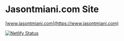 # Jasontmiani.com Site

[www.jasontmiani.com](https://www.jasontmiani.com)

[![Netlify Status](https://api.netlify.com/api/v1/badges/e43aa619-0f00-4461-86d4-5d803e175f80/deploy-status)](https://app.netlify.com/sites/jasontmiani/deploys)
